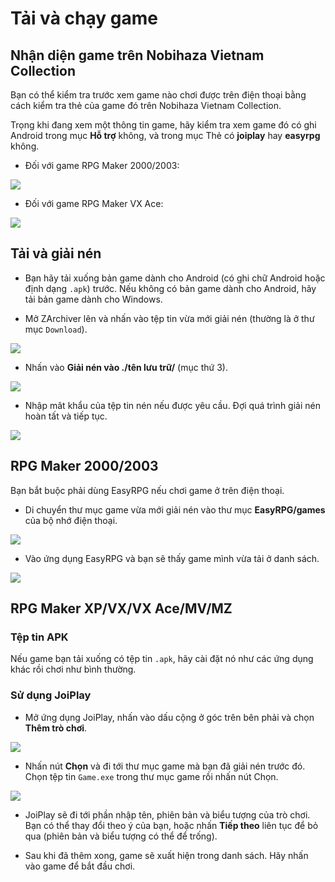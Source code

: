 # Tải và chạy game

## Nhận diện game trên Nobihaza Vietnam Collection

Bạn có thể kiểm tra trước xem game nào chơi được trên điện thoại bằng cách kiểm tra thẻ của game đó trên Nobihaza Vietnam Collection.

Trọng khi đang xem một thông tin game, hãy kiểm tra xem game đó có ghi Android trong mục **Hỗ trợ** không, và trong mục Thẻ có **joiplay** hay **easyrpg** không.

* Đối với game RPG Maker 2000/2003:

![](images/image-3.png)

* Đối với game RPG Maker VX Ace:

![](images/image-2.png)

## Tải và giải nén

* Bạn hãy tải xuống bản game dành cho Android (có ghi chữ Android hoặc định dạng `.apk`) trước. Nếu không có bản game dành cho Android, hãy tải bản game dành cho Windows.

* Mở ZArchiver lên và nhấn vào tệp tin vừa mới giải nén (thường là ở thư mục `Download`).

![](images/tempFileForShare_20250731-122732.png)

* Nhấn vào **Giải nén vào ./tên lưu trữ/** (mục thứ 3).

![](images/image-4.png)

* Nhập mât khẩu của tệp tin nén nếu được yêu cầu. Đợi quá trình giải nén hoàn tất và tiếp tục.

![](images/tempFileForShare_20250731-123120.png)

## RPG Maker 2000/2003

Bạn bắt buộc phải dùng EasyRPG nếu chơi game ở trên điện thoại.

* Di chuyển thư mục game vừa mới giải nén vào thư mục **EasyRPG/games** của bộ nhớ điện thoại.

![](images/tempFileForShare_20250731-123324.png)

* Vào ứng dụng EasyRPG và bạn sẽ thấy game mình vừa tải ở danh sách.

![](images/tempFileForShare_20250731-123408.png)

## RPG Maker XP/VX/VX Ace/MV/MZ

### Tệp tin APK

Nếu game bạn tải xuống có tệp tin `.apk`, hãy cài đặt nó như các ứng dụng khác rồi chơi như bình thường.

### Sử dụng JoiPlay

* Mở ứng dụng JoiPlay, nhấn vào dấu cộng ở góc trên bên phải và chọn **Thêm trò chơi**.

![](images/image-5.png)

* Nhấn nút **Chọn** và đi tới thư mục game mà bạn đã giải nén trước đó. Chọn tệp tin `Game.exe` trong thư mục game rồi nhấn nút Chọn.

![](images/tempFileForShare_20250731-124153.png)

* JoiPlay sẽ đi tới phần nhập tên, phiên bản và biểu tượng của trò chơi. Bạn có thể thay đổi theo ý của bạn, hoặc nhấn **Tiếp theo** liên tục để bỏ qua (phiên bản và biểu tượng có thể để trống).

* Sau khi đã thêm xong, game sẽ xuất hiện trong danh sách. Hãy nhấn vào game để bắt đầu chơi.

